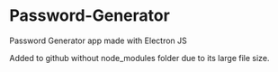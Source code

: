 # Password-Generator
Password Generator app made with Electron JS

Added to github without node_modules folder due to its large file size.
